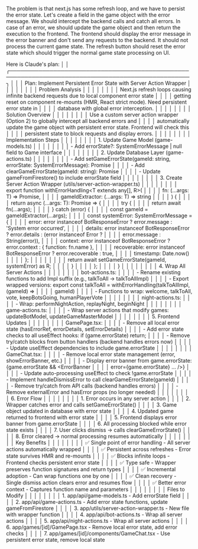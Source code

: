 The problem is that next.js has some refresh loop, and we have to persist the error state. Let's create a field in the game object with the error message. We should intercept the backend calls and catch all errors. In case of an error, we should update the game object and then return the execution to the frontend. The frontend should display the error message in the error banner and don't send any requests to the backend. It should not process the current game state. The refresh button should reset the error state which should trigger the normal game state processing on UI.


Here is Claude's plan:                                                                                │
│ ╭───────────────────────────────────────────────────────────────────────────────────────────────────╮ │
│ │ Plan: Implement Persistent Error State with Server Action Wrapper                                 │ │
│ │                                                                                                   │ │
│ │ Problem Analysis                                                                                  │ │
│ │                                                                                                   │ │
│ │ Next.js refresh loops causing infinite backend requests due to local component error state        │ │
│ │ getting reset on component re-mounts (HMR, React strict mode). Need persistent error state in     │ │
│ │ database with global error interception.                                                          │ │
│ │                                                                                                   │ │
│ │ Solution Overview                                                                                 │ │
│ │                                                                                                   │ │
│ │ Use a custom server action wrapper (Option 2) to globally intercept all backend errors and        │ │
│ │ automatically update the game object with persistent error state. Frontend will check this        │ │
│ │ persistent state to block requests and display errors.                                            │ │
│ │                                                                                                   │ │
│ │ Implementation Steps                                                                              │ │
│ │                                                                                                   │ │
│ │ 1. Update Game Model (game-models.ts)                                                             │ │
│ │                                                                                                   │ │
│ │ - Add errorState?: SystemErrorMessage | null field to Game interface                              │ │
│ │                                                                                                   │ │
│ │ 2. Update Database Layer (game-actions.ts)                                                        │ │
│ │                                                                                                   │ │
│ │ - Add setGameErrorState(gameId: string, errorState: SystemErrorMessage): Promise<Game>            │ │
│ │ - Add clearGameErrorState(gameId: string): Promise<Game>                                          │ │
│ │ - Update gameFromFirestore() to include errorState field                                          │ │
│ │                                                                                                   │ │
│ │ 3. Create Server Action Wrapper (utils/server-action-wrapper.ts)                                  │ │
│ │                                                                                                   │ │
│ │ export function withErrorHandling<T extends any[], R>(                                            │ │
│ │   fn: (...args: T) => Promise<R>,                                                                 │ │
│ │   gameIdExtractor: (...args: T) => string                                                         │ │
│ │ ) {                                                                                               │ │
│ │   return async (...args: T): Promise<R> => {                                                      │ │
│ │     try {                                                                                         │ │
│ │       return await fn(...args);                                                                   │ │
│ │     } catch (error) {                                                                             │ │
│ │       const gameId = gameIdExtractor(...args);                                                    │ │
│ │       const systemError: SystemErrorMessage = {                                                   │ │
│ │         error: error instanceof BotResponseError ? error.message : 'System error occurred',       │ │
│ │         details: error instanceof BotResponseError ? error.details : (error instanceof Error ?    │ │
│ │ error.message : String(error)),                                                                   │ │
│ │         context: error instanceof BotResponseError ? error.context : { function: fn.name },       │ │
│ │         recoverable: error instanceof BotResponseError ? error.recoverable : true,                │ │
│ │         timestamp: Date.now()                                                                     │ │
│ │       };                                                                                          │ │
│ │                                                                                                   │ │
│ │       return await setGameErrorState(gameId, systemError) as R;                                   │ │
│ │     }                                                                                             │ │
│ │   };                                                                                              │ │
│ │ }                                                                                                 │ │
│ │                                                                                                   │ │
│ │ 4. Wrap All Server Actions                                                                        │ │
│ │                                                                                                   │ │
│ │ bot-actions.ts:                                                                                   │ │
│ │ - Rename existing functions to add Impl suffix (e.g., talkToAll → talkToAllImpl)                  │ │
│ │ - Export wrapped versions: export const talkToAll = withErrorHandling(talkToAllImpl, (gameId) =>  │ │
│ │ gameId)                                                                                           │ │
│ │ - Functions to wrap: welcome, talkToAll, vote, keepBotsGoing, humanPlayerVote                     │ │
│ │                                                                                                   │ │
│ │ night-actions.ts:                                                                                 │ │
│ │ - Wrap: performNightAction, replayNight, beginNight                                               │ │
│ │                                                                                                   │ │
│ │ game-actions.ts:                                                                                  │ │
│ │ - Wrap server actions that modify games: updateBotModel, updateGameMasterModel                    │ │
│ │                                                                                                   │ │
│ │ 5. Frontend Updates                                                                               │ │
│ │                                                                                                   │ │
│ │ GamePage.tsx:                                                                                     │ │
│ │ - Remove all local error state (hasErrorRef, errorDetails, setErrorDetails)                       │ │
│ │ - Add error state checks to all useEffect hooks: if (game.errorState) return;                     │ │
│ │ - Remove try/catch blocks from button handlers (backend handles errors now)                       │ │
│ │ - Update useEffect dependencies to include game.errorState                                        │ │
│ │                                                                                                   │ │
│ │ GameChat.tsx:                                                                                     │ │
│ │ - Remove local error state management (error, showErrorBanner, etc.)                              │ │
│ │ - Display error banner from game.errorState: {game.errorState && <ErrorBanner                     │ │
│ │ error={game.errorState} ... />}                                                                   │ │
│ │ - Update auto-processing useEffect to check !game.errorState                                      │ │
│ │ - Implement handleDismissError to call clearGameErrorState(gameId)                                │ │
│ │ - Remove try/catch from API calls (backend handles errors)                                        │ │
│ │ - Remove externalError and hasError props (no longer needed)                                      │ │
│ │                                                                                                   │ │
│ │ 6. Error Flow                                                                                     │ │
│ │                                                                                                   │ │
│ │ 1. Error occurs in any server action                                                              │ │
│ │ 2. Wrapper catches error and calls setGameErrorState()                                            │ │
│ │ 3. Game object updated in database with error state                                               │ │
│ │ 4. Updated game returned to frontend with error state                                             │ │
│ │ 5. Frontend displays error banner from game.errorState                                            │ │
│ │ 6. All processing blocked while error state exists                                                │ │
│ │ 7. User clicks dismiss → calls clearGameErrorState()                                              │ │
│ │ 8. Error cleared → normal processing resumes automatically                                        │ │
│ │                                                                                                   │ │
│ │ Key Benefits                                                                                      │ │
│ │                                                                                                   │ │
│ │ ✅ Single point of error handling - All server actions automatically wrapped                       │ │
│ │ ✅ Persistent across refreshes - Error state survives HMR and re-mounts                            │ │
│ │ ✅ Blocks infinite loops - Frontend checks persistent error state                                  │ │
│ │ ✅ Type safe - Wrapper preserves function signatures and return types                              │ │
│ │ ✅ Incremental adoption - Can wrap functions one by one                                            │ │
│ │ ✅ Clean recovery - Single dismiss action clears error and resumes flow                            │ │
│ │ ✅ Better error context - Captures function name and parameters                                    │ │
│ │                                                                                                   │ │
│ │ Files to Modify                                                                                   │ │
│ │                                                                                                   │ │
│ │ 1. app/api/game-models.ts - Add errorState field                                                  │ │
│ │ 2. app/api/game-actions.ts - Add error state functions, update gameFromFirestore                  │ │
│ │ 3. app/utils/server-action-wrapper.ts - New file with wrapper function                            │ │
│ │ 4. app/api/bot-actions.ts - Wrap all server actions                                               │ │
│ │ 5. app/api/night-actions.ts - Wrap all server actions                                             │ │
│ │ 6. app/games/[id]/GamePage.tsx - Remove local error state, add error checks                       │ │
│ │ 7. app/games/[id]/components/GameChat.tsx - Use persistent error state, remove local state  